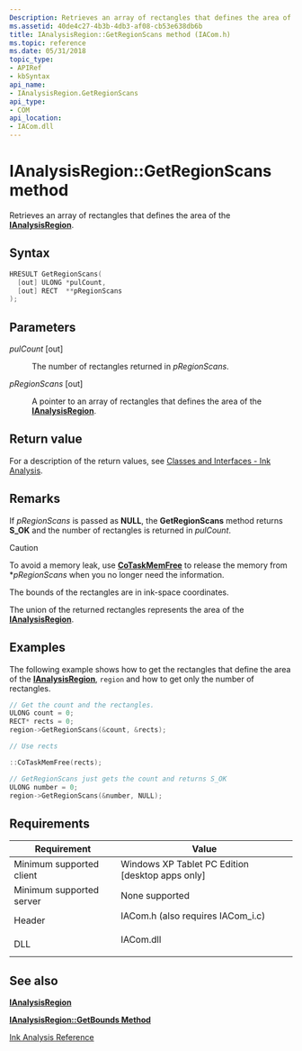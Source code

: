 ```yaml
---
Description: Retrieves an array of rectangles that defines the area of the IAnalysisRegion.
ms.assetid: 40de4c27-4b3b-4db3-af08-cb53e638db6b
title: IAnalysisRegion::GetRegionScans method (IACom.h)
ms.topic: reference
ms.date: 05/31/2018
topic_type: 
- APIRef
- kbSyntax
api_name: 
- IAnalysisRegion.GetRegionScans
api_type: 
- COM
api_location: 
- IACom.dll
---
```


# IAnalysisRegion::GetRegionScans method

Retrieves an array of rectangles that defines the area of the [**IAnalysisRegion**](ianalysisregion.md).

## Syntax


```C++
HRESULT GetRegionScans(
  [out] ULONG *pulCount,
  [out] RECT  **pRegionScans
);
```



## Parameters

<dl> <dt>

*pulCount* \[out\]
</dt> <dd>

The number of rectangles returned in *pRegionScans*.

</dd> <dt>

*pRegionScans* \[out\]
</dt> <dd>

A pointer to an array of rectangles that defines the area of the [**IAnalysisRegion**](ianalysisregion.md).

</dd> </dl>

## Return value

For a description of the return values, see [Classes and Interfaces - Ink Analysis](classes-and-interfaces---ink-analysis.md).

## Remarks

If *pRegionScans* is passed as **NULL**, the **GetRegionScans** method returns **S\_OK** and the number of rectangles is returned in *pulCount*.

> [!Caution]  
> To avoid a memory leak, use [**CoTaskMemFree**](/windows/desktop/api/combaseapi/nf-combaseapi-cotaskmemfree) to release the memory from \**pRegionScans* when you no longer need the information.

 

The bounds of the rectangles are in ink-space coordinates.

The union of the returned rectangles represents the area of the [**IAnalysisRegion**](ianalysisregion.md).

## Examples

The following example shows how to get the rectangles that define the area of the [**IAnalysisRegion**](ianalysisregion.md), `region` and how to get only the number of rectangles.


```C++
// Get the count and the rectangles.
ULONG count = 0;
RECT* rects = 0;
region->GetRegionScans(&count, &rects);

// Use rects

::CoTaskMemFree(rects);

// GetRegionScans just gets the count and returns S_OK
ULONG number = 0;
region->GetRegionScans(&number, NULL); 
```



## Requirements



| Requirement | Value |
|-------------------------------------|---------------------------------------------------------------------------------------------------------------|
| Minimum supported client<br/> | Windows XP Tablet PC Edition \[desktop apps only\]<br/>                                                 |
| Minimum supported server<br/> | None supported<br/>                                                                                     |
| Header<br/>                   | <dl> <dt>IACom.h (also requires IACom\_i.c)</dt> </dl> |
| DLL<br/>                      | <dl> <dt>IACom.dll</dt> </dl>                          |



## See also

<dl> <dt>

[**IAnalysisRegion**](ianalysisregion.md)
</dt> <dt>

[**IAnalysisRegion::GetBounds Method**](ianalysisregion-getbounds.md)
</dt> <dt>

[Ink Analysis Reference](ink-analysis-reference.md)
</dt> </dl>

 

